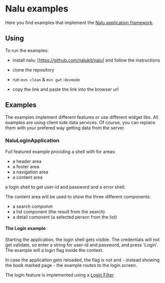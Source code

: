 # Nalu examples
Here you find examples that implement the [Nalu application framework](ToDo).

## Using
To run the examples:

* install nalu: [https://github.com/nalukit/nalu] and follow the instructions

* clone the repository

* run ```mvn clean``` & ```mvn gwt:devmode```

* copy the link and paste the link into the browser url

## Examples
The examples implement different features or use different widget libs. All examples are using client side data services. Of course, you can replace them with your prefered way getting data from the server.

### NaluLoginApplication
Full featured example providing a shell with for areas:

* a header area
* a footer area
* a navigation area
* a content area

a login shell to get user-id and password and a error shell.

The content area will be used to show the three different components:

* a search componnt
* a list component (the result from the search)
* a detail comonent (a selected person from the list)

#### The Login example

Starting the application, the login shell gets visible. The credentials will not get validate, so enter a string for user-id and password, and press 'Login'. The example will a login flag inside the context.

In case the application gets reloaded, the flag is not and - instead showing the book marked page - the example routes to the login screen.

The login feature is implemented using a [Login Filter](https://github.com/NaluKit/nalu-examples/blob/master/NaluDominoLoginApplication/src/main/java/com/github/nalukit/example/nalu/loginapplication/client/filters/LoginFilter.java).



